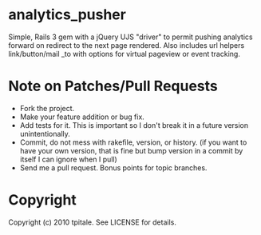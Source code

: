 analytics_pusher
================

Simple, Rails 3 gem with a jQuery UJS "driver" to permit pushing analytics forward on redirect
to the next page rendered. Also includes url helpers link/button/mail \_to with options for
virtual pageview or event tracking.

Note on Patches/Pull Requests
=============================
 
* Fork the project.
* Make your feature addition or bug fix.
* Add tests for it. This is important so I don't break it in a
  future version unintentionally.
* Commit, do not mess with rakefile, version, or history.
  (if you want to have your own version, that is fine but bump version in a commit by itself I can ignore when I pull)
* Send me a pull request. Bonus points for topic branches.

Copyright
=========

Copyright (c) 2010 tpitale. See LICENSE for details.
